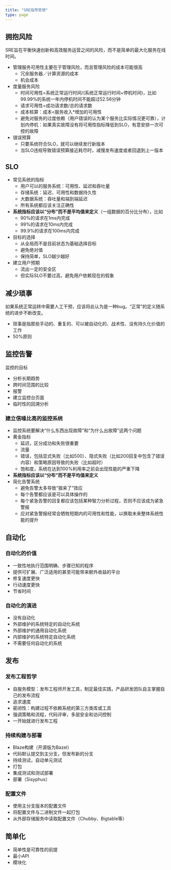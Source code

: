 ```yaml
---
title: "SRE指导思想"
type: page
---
```


## 拥抱风险

SRE旨在平衡快速创新和高效服务运营之间的风险，而不是简单的最大化服务在线时间。

* 管理服务可用性主要在于管理风险，而且管理风险的成本可能很高
    * 冗余服务器／计算资源的成本
    * 机会成本
* 度量服务风险
    * 时间可用性=系统正常运行时间/(系统正常运行时间+停机时间)，比如99.99%的系统一年内停机时间不能超过52.56分钟
    * 请求可用性=成功请求数/总的请求数
    * 成本核算：成本<服务收入*增加的可用性
    * 避免对服务的过度依赖（用户错误的认为某个服务比实际情况更可靠），计划内停机：如果真实故障没有将可用性指标降低到SLO，有意安排一次可控的故障
* 错误预算
    * 只要系统符合SLO，就可以继续发行新版本
    * 当SLO违规导致错误预算接近耗尽时，减慢发布速度或者回退到上一版本

## SLO

* 常见系统的指标
    * 用户可以的服务系统：可用性、延迟和吞吐量
    * 存储系统：延迟、可用性和数据持久性
    * 大数据系统：吞吐量和端到端延迟
    * 所有系统都应该关注正确性
* **系统指标应该以“分布”而不是平均值来定义**（一组数据的百分比分布），比如
    * 90%的请求在1ms内完成
    * 99%的请求在10ms内完成
    * 99.9%的请求在100ms内完成
* 目标的选择
    * 从全局而不是目前状态为基础选择目标
    * 避免绝对值
    * 保持简单，SLO越少越好
* 建立用户预期
    * 流出一定的安全区
    * 但实际SLO不要过高，避免用户依赖现在的假象

## 减少琐事

如果系统正常运转中需要人工干预，应该将此认为是一种bug。“正常”的定义随系统的进步不断改变。

* 琐事是指那些手动的、重复的、可以被自动化的、战术性、没有持久化价值的工作
* 50%原则

## 监控告警

监控的目标

* 分析长期趋势
* 跨时间范围的比较
* 报警
* 建立监控台页面
* 临时性的回溯分析

### 建立信噪比高的监控系统

* 监控系统要解决“什么东西出现故障”和“为什么出故障”这两个问题
* 黄金指标
    * 延迟，区分成功和失败很重要
    * 流量
    * 错误，包括显式失败（比如500）、隐式失败（比如200回复中包含了错误内容）和策略原因导致的失败（比如超时）
    * 饱和度，系统在达到100%利用率之前会出现性能的严重下降
* **系统指标应该以“分布”而不是平均值来定义**
* 简化告警系统
    * 避免告警太多导致“狼来了”效应
    * 每个告警都应该是可以具体操作的
    * 每个紧急告警的回复都应该包括某种智力分析过程，否则不应该成为紧急警报
    * 应对紧急警报经常会牺牲短期内的可用性和性能，以换取未来整体系统性能的提升

## 自动化

### 自动化的价值

* 一致性地执行范围明确、步骤已知的程序
* 提供可扩展、广泛适用的甚至可能带来额外收益的平台
* 修复速度更快
* 行动速度更快
* 节省时间

### 自动化的演进

* 没有自动化
* 外部维护的系统特定的自动化系统
* 外部维护的通用自动化系统
* 内部维护的系统特定自动化系统
* 不需要任何自动化的系统

## 发布

### 发布工程哲学

* 自服务模型：发布工程师开发工具，制定最佳实践，产品研发团队自主掌握自己的发布流程
* 追求速度
* 密闭性：构建过程不依赖系统的第三方类库或工具
* 强调策略和流程，代码评审，多层安全和访问控制
* 一开始就进行发布工程

### 持续构建与部署

* Blaze构建（开源版为Bazel）
* 代码默认提交到主分支，但发布新的分支
* 持续测试，自动单元测试
* 打包
* 集成测试和测试部署
* 部署（Sisyphus）

### 配置文件

* 使用主分支版本的配置文件
* 将配置文件与二进制文件一起打包
* 从外部存储服务中读取配置文件（Chubby、Bigtable等）

## 简单化

* 简单性是可靠性的前提
* 最小API
* 模块化
